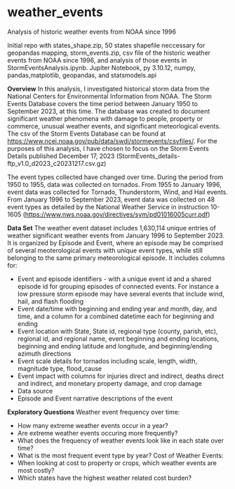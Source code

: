 # weather_events
Analysis of historic weather events from NOAA since 1996

Initial repo with states_shape.zip, 50 states shapefile neccessary for geopandas mapping, storm_events.zip, csv file of the historic weather events from NOAA since 1996, and analysis of those events in StormEventsAnalysis.ipynb.
Jupiter Notebook, py 3.10.12, numpy, pandas,matplotlib, geopandas, and statsmodels.api

**Overview**
In this analysis, I investigated historical storm data from the National Centers for Environmental Information from NOAA. The Storm Events Database covers the time period between January 1950 to September 2023, at this time. The database was created to document significant weather phenomena with damage to people, property or commerce, unusual weather events, and significant meteorlogical events. The csv of the Storm Events Database can be found at https://www.ncei.noaa.gov/pub/data/swdi/stormevents/csvfiles/. For the purposes of this analysis, I have chosen to focus on the Storm Events Details published December 17, 2023 (StormEvents_details-ftp_v1.0_d2023_c20231217.csv.gz)

The event types collected have changed over time. During the period from 1950 to 1955, data was collected on tornados. From 1955 to January 1996, event data was collected for Tornado, Thunderstorm, Wind, and Hail events. From January 1996 to September 2023, event data was collected on 48 event types as detailed by the National Weather Service in instruction 10-1605 (https://www.nws.noaa.gov/directives/sym/pd01016005curr.pdf)

**Data Set**
The weather event dataset includes 1,630,114 unique entries of weather significant weather events from January 1996 to September 2023. It is organized by Episode and Event, where an episode may be comprised of several meoterological events with unique event types, while still belonging to the same primary meteorological episode. It includes columns for:

  
  - Event and episode identifiers - with a unique event id and a shared episode id for grouping episodes of connected events. For instance a low pressure storm episode may have several events that include wind, hail, and flash flooding
  - Event date/time with beginning and ending year and month, day, and time, and a column for a combined datetime each for beginning and ending
  - Event location with State, State id, regional type (county, parish, etc), regional id, and regional name, event beginning and ending locations, beginning and ending latitude and longitude, and beginning/ending azimuth directions
  - Event scale details for tornados including scale, length, width, magnitude type, flood_cause
  - Event impact with columns for injuries direct and indirect, deaths direct and indirect,  and monetary property damage, and crop damage
  - Data source
  - Episode and Event narrative descriptions of the event

**Exploratory Questions**
Weather event frequency over time:
- How many extreme weather events occur in a year?
- Are extreme weather events occuring more frequently?
- What does the frequency of weather events look like in each state over time?
- What is the most frequent event type by year?
Cost of Weather Events:
- When looking at cost to property or crops, which weather events are most costly?
- Which states have the highest weather related cost burden?


